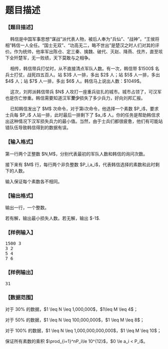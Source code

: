 # 题目描述


<h3>
【题目描述】
</h3>
<p>
    韩信是中国军事思想“谋战”派代表人物，被后人奉为“兵仙”、“战神”。“王侯将相”韩信一人全任。“国士无双”、“功高无二，略不世出”是楚汉之时人们对其的评价。作为统帅，他率军出陈仓、定三秦、擒魏、破代、灭赵、降燕、伐齐，直至垓下全歼楚军，无一败绩，天下莫敢与之相争。
</p>
<p>
    相传，韩信带兵打仗时，从不直接清点军队人数。有一次，韩信带 $1500$ 名兵士打仗，战死四五百人。站 $3$ 人一排，多出 $2$ 人；站 $5$ 人一排，多出 $4$ 人；站 $7$ 人一排，多出 $6$ 人。韩信马上说出人数：$1049$。
</p>
<p>
    这次，刘邦派韩信带兵 $N$ 人攻打一座重兵驻扎的城市。城市占领了，可汉军也是伤亡惨重。韩信需要知道汉军<strong>至少</strong>损失了多少兵力，好向刘邦汇报。
</p>
<p>
    已知韩信发出了 $M$ 次命令，对于第i次命令，他选择一个素数 $P_i$，要求士兵每 $P_i$ 人站一排，此时最后一排剩下了 $a_i$ 人。你的任务是帮助韩信求出这种情况下汉军损失兵力的最小值。当然，由于士兵们都很疲惫，他们有可能站错队伍导致韩信得到的数据有误。
</p>
<h3>
【输入格式】
</h3>
<p>
第一行两个正整数 $N,M$，分别代表最初的军队人数和韩信的询问次数。
</p>
<p>
接下来有 $M$ 行，每行两个非负整数 $P_i,a_i$，代表韩信选择的素数和此时剩下的人数。
</p>
<p>
输入保证每个素数各不相同。
</p>
<h3>
【输出格式】
</h3>
<p>
输出一行，一个整数。
</p>
<p>
若有解，输出最小损失人数。若无解，输出 $-1$.
</p>
<h3>
【样例输入】
</h3>
<pre>1500 3
3 2
5 4
7 6
</pre>
<h3>
【样例输出】
</h3>
<pre>31
</pre>
<h3>
【数据范围】
</h3>
<p>
对于 30% 的数据，$1 \leq N \leq 1,000,000$，$1\leq M \leq 4$；
</p>
<p>
对于 50% 的数据，$1 \leq N \leq 100,000,000$，$1 \leq M \leq 8$；
</p>
<p>
对于 100% 的数据，$1 \leq N \leq 1,000,000,000,000$，$1 \leq M \leq 10$；
</p>
<p>
保证所有素数的乘积 $\prod_{i=1}^nP_i\le 10^{12}$，$0 \le a_i &lt; P_i$。
</p>
<br/>
